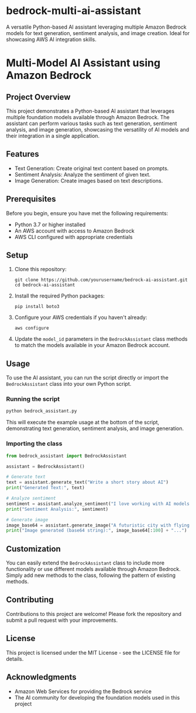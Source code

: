 # bedrock-multi-ai-assistant
A versatile Python-based AI assistant leveraging multiple Amazon Bedrock models for text generation, sentiment analysis, and image creation. Ideal for showcasing AWS AI integration skills.

# Multi-Model AI Assistant using Amazon Bedrock

## Project Overview

This project demonstrates a Python-based AI assistant that leverages multiple foundation models available through Amazon Bedrock. The assistant can perform various tasks such as text generation, sentiment analysis, and image generation, showcasing the versatility of AI models and their integration in a single application.

## Features

- Text Generation: Create original text content based on prompts.
- Sentiment Analysis: Analyze the sentiment of given text.
- Image Generation: Create images based on text descriptions.

## Prerequisites

Before you begin, ensure you have met the following requirements:

- Python 3.7 or higher installed
- An AWS account with access to Amazon Bedrock
- AWS CLI configured with appropriate credentials

## Setup

1. Clone this repository:
   ```
   git clone https://github.com/yourusername/bedrock-ai-assistant.git
   cd bedrock-ai-assistant
   ```

2. Install the required Python packages:
   ```
   pip install boto3
   ```

3. Configure your AWS credentials if you haven't already:
   ```
   aws configure
   ```

4. Update the `model_id` parameters in the `BedrockAssistant` class methods to match the models available in your Amazon Bedrock account.

## Usage

To use the AI assistant, you can run the script directly or import the `BedrockAssistant` class into your own Python script.

### Running the script

```python
python bedrock_assistant.py
```

This will execute the example usage at the bottom of the script, demonstrating text generation, sentiment analysis, and image generation.

### Importing the class

```python
from bedrock_assistant import BedrockAssistant

assistant = BedrockAssistant()

# Generate text
text = assistant.generate_text("Write a short story about AI")
print("Generated Text:", text)

# Analyze sentiment
sentiment = assistant.analyze_sentiment("I love working with AI models!")
print("Sentiment Analysis:", sentiment)

# Generate image
image_base64 = assistant.generate_image("A futuristic city with flying cars")
print("Image generated (base64 string):", image_base64[:100] + "...")
```

## Customization

You can easily extend the `BedrockAssistant` class to include more functionality or use different models available through Amazon Bedrock. Simply add new methods to the class, following the pattern of existing methods.

## Contributing

Contributions to this project are welcome! Please fork the repository and submit a pull request with your improvements.

## License

This project is licensed under the MIT License - see the LICENSE file for details.

## Acknowledgments

- Amazon Web Services for providing the Bedrock service
- The AI community for developing the foundation models used in this project
